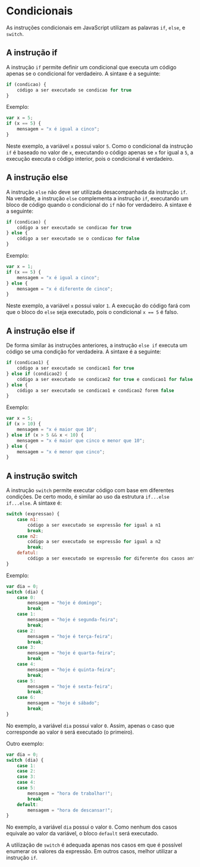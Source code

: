 # Condicionais

As instruções condicionais em JavaScript utilizam as palavras `if`, `else`, e `switch`.

## A instrução if

A instrução `if` permite definir um condicional que executa um código apenas se o condicional for verdadeiro. A sintaxe é a seguinte:

```javascript
if (condicao) {
    código a ser executado se condicao for true
}
```

Exemplo:

```javascript
var x = 5;
if (x == 5) {
    mensagem = "x é igual a cinco";
}
```

Neste exemplo, a variável `x` possui valor `5`. Como o condicional da instrução `if` é baseado no valor de `x`, executando o código apenas se `x` for igual a `5`, a execução executa o código interior, pois o condicional é verdadeiro.

## A instrução else

A instrução `else` não deve ser utilizada desacompanhada da instrução `if`. Na verdade, a instrução `else` complementa a instrução `if`, executando um bloco de código quando o condicional do `if` não for verdadeiro. A sintaxe é a seguinte:

```javascript
if (condicao) {
    código a ser executado se condicao for true
} else {
    código a ser executado se o condicao for false
}
```

Exemplo:

```javascript
var x = 1;
if (x == 5) {
    mensagem = "x é igual a cinco";
} else {
    mensagem = "x é diferente de cinco";
}
```

Neste exemplo, a variável `x` possui valor `1`. A execução do código fará com que o bloco do `else` seja executado, pois o condicional `x == 5` é falso.

## A instrução else if

De forma similar às instruções anteriores, a instrução `else if` executa um código se uma condição for verdadeira. A sintaxe é a seguinte:

```javascript
if (condicao1) {
    código a ser executado se condicao1 for true
} else if (condicao2) {
    código a ser executado se condicao2 for true e condicao1 for false
} else {
    código a ser executado se condicao1 e condicao2 forem false
}
```

Exemplo:

```javascript
var x = 5;
if (x > 10) {
    mensagem = "x é maior que 10";
} else if (x > 5 && x < 10) {
    mensagem = "x é maior que cinco e menor que 10";
} else {
    mensagem = "x é menor que cinco";
}
```

## A instrução switch

A instrução `switch` permite executar código com base em diferentes condições. De certo modo, é similar ao uso da estrutura `if...else if...else`. A sintaxe é:

```javascript
switch (expressao) {
    case n1:
        código a ser executado se expressão for igual a n1
        break;
    case n2:
        código a ser executado se expressão for igual a n2
        break;
    defatul:
        código a ser executado se expressão for diferente dos casos anteriores  
}
```

Exemplo:

```javascript
var dia = 0;
switch (dia) {
    case 0:
        mensagem = "hoje é domingo";
        break;
    case 1:
        mensagem = "hoje é segunda-feira";
        break;
    case 2:
        mensagem = "hoje é terça-feira";
        break;
    case 3:
        mensagem = "hoje é quarta-feira";
        break;
    case 4:
        mensagem = "hoje é quinta-feira";
        break;
    case 5:
        mensagem = "hoje é sexta-feira";
        break;
    case 6:
        mensagem = "hoje é sábado";
        break;
}
```

No exemplo, a variável `dia` possui valor `0`. Assim, apenas o caso que corresponde ao valor `0` será executado (o primeiro).

Outro exemplo:

```javascript
var dia = 0;
switch (dia) {
    case 1:
    case 2:
    case 3:
    case 4:
    case 5:
        mensagem = "hora de trabalhar!";
        break;
    default:
        mensagem = "hora de descansar!";
}
```

No exemplo, a variável `dia` possui o valor `0`. Como nenhum dos casos equivale ao valor da variável, o bloco `default` será executado.

A utilização de `switch` é adequada apenas nos casos em que é possível enumerar os valores da expressão. Em outros casos, melhor utilizar a instrução `if`.
